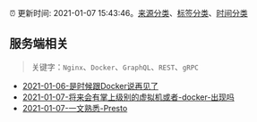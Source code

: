 :alarm_clock: 更新时间: 2021-01-07 15:43:46。[来源分类](../README.md)、[标签分类](../TAGS.md)、[时间分类](../TIMELINE.md)

## 服务端相关


> 关键字：`Nginx`、`Docker`、`GraphQL`、`REST`、`gRPC`



- [2021-01-06-是时候跟Docker说再见了](https://www.ershicimi.com/p/7263636401620b03c23984bbfc960cc2) 
- [2021-01-07-将来会有掌上级别的虚拟机或者-docker-出现吗](https://www.v2ex.com/t/742718) 
- [2021-01-07-一文熟悉-Presto](https://toutiao.io/k/4xt1kuj) 